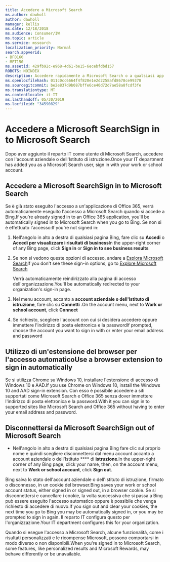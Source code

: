 ```yaml
---
title: Accedere a Microsoft Search
ms.author: dawholl
author: dawholl
manager: kellis
ms.date: 12/18/2018
ms.audience: Consumer/IW
ms.topic: article
ms.service: mssearch
localization_priority: Normal
search.appverid:
- BFB160
- MET150
ms.assetid: 429fb92c-e968-4d61-be15-6ecebfdbd157
ROBOTS: NOINDEX
description: Accedere rapidamente a Microsoft Search o a qualsiasi app di Office 365 con un account aziendale o dell'Istituto di istruzione
ms.openlocfilehash: 011c0cc6664f4f820e1e2d2258afd8678ce99378
ms.sourcegitcommit: be2e837d9b087bffe6ce40d72d7ae58a8fcdf3fe
ms.translationtype: MT
ms.contentlocale: it-IT
ms.lasthandoff: 05/30/2019
ms.locfileid: "34590829"
---
```

# <a name="sign-in-to-microsoft-search"></a><span data-ttu-id="daeca-103">Accedere a Microsoft Search</span><span class="sxs-lookup"><span data-stu-id="daeca-103">Sign in to Microsoft Search</span></span>

<span data-ttu-id="daeca-104">Dopo aver aggiunto il reparto IT come utente di Microsoft Search, accedere con l'account aziendale o dell'Istituto di istruzione.</span><span class="sxs-lookup"><span data-stu-id="daeca-104">Once your IT department has added you as a Microsoft Search user, sign in with your work or school account.</span></span>
  
## <a name="sign-in-to-microsoft-search"></a><span data-ttu-id="daeca-105">Accedere a Microsoft Search</span><span class="sxs-lookup"><span data-stu-id="daeca-105">Sign in to Microsoft Search</span></span>

<span data-ttu-id="daeca-106">Se è già stato eseguito l'accesso a un'applicazione di Office 365, verrà automaticamente eseguito l'accesso a Microsoft Search quando si accede a Bing.</span><span class="sxs-lookup"><span data-stu-id="daeca-106">If you're already signed in to an Office 365 application, you'll be automatically signed in to Microsoft Search when you go to Bing.</span></span> <span data-ttu-id="daeca-107">Se non si è effettuato l'accesso:</span><span class="sxs-lookup"><span data-stu-id="daeca-107">If you're not signed in:</span></span>
  
1. <span data-ttu-id="daeca-108">Nell'angolo in alto a destra di qualsiasi pagina Bing, fare clic su **Accedi** o **Accedi per visualizzare i risultati di business**</span><span class="sxs-lookup"><span data-stu-id="daeca-108">In the upper-right corner of any Bing page, click **Sign in** or **Sign in to see business results**</span></span>
    
2. <span data-ttu-id="daeca-109">Se non si vedono queste opzioni di accesso, andare a [Esplora Microsoft Search](https://www.bing.com/business/explore)</span><span class="sxs-lookup"><span data-stu-id="daeca-109">If you don't see these sign-in options, go to [Explore Microsoft Search](https://www.bing.com/business/explore)</span></span>
    
    <span data-ttu-id="daeca-110">Verrà automaticamente reindirizzato alla pagina di accesso dell'organizzazione.</span><span class="sxs-lookup"><span data-stu-id="daeca-110">You'll be automatically redirected to your organization's sign-in page.</span></span>
    
3. <span data-ttu-id="daeca-111">Nel menu account, accanto a **account aziendale o dell'Istituto di istruzione**, fare clic su **Connetti** .</span><span class="sxs-lookup"><span data-stu-id="daeca-111">On the account menu, next to **Work or school account**, click **Connect**</span></span>
    
4. <span data-ttu-id="daeca-112">Se richiesto, scegliere l'account con cui si desidera accedere oppure immettere l'indirizzo di posta elettronica e la password</span><span class="sxs-lookup"><span data-stu-id="daeca-112">If prompted, choose the account you want to sign in with or enter your email address and password</span></span>
    
## <a name="use-a-browser-extension-to-sign-in-automatically"></a><span data-ttu-id="daeca-113">Utilizzo di un'estensione del browser per l'accesso automatico</span><span class="sxs-lookup"><span data-stu-id="daeca-113">Use a browser extension to sign in automatically</span></span>

<span data-ttu-id="daeca-114">Se si utilizza Chrome su Windows 10, installare l'estensione di accesso di Windows 10 e AAD.</span><span class="sxs-lookup"><span data-stu-id="daeca-114">If you use Chrome on Windows 10, install the Windows 10 and AAD sign-in extension.</span></span> <span data-ttu-id="daeca-115">Con esso è possibile accedere a siti supportati come Microsoft Search e Office 365 senza dover immettere l'indirizzo di posta elettronica e la password.</span><span class="sxs-lookup"><span data-stu-id="daeca-115">With it you can sign in to supported sites like Microsoft Search and Office 365 without having to enter your email address and password.</span></span>
  
## <a name="sign-out-of-microsoft-search"></a><span data-ttu-id="daeca-116">Disconnettersi da Microsoft Search</span><span class="sxs-lookup"><span data-stu-id="daeca-116">Sign out of Microsoft Search</span></span>

- <span data-ttu-id="daeca-117">Nell'angolo in alto a destra di qualsiasi pagina Bing fare clic sul proprio nome e quindi scegliere disconnettersi dal menu account accanto a account aziendale o dell'Istituto \*\*\*\* di **istruzione**.</span><span class="sxs-lookup"><span data-stu-id="daeca-117">In the upper-right corner of any Bing page, click your name, then, on the account menu, next to **Work or school account**, click **Sign out**.</span></span>
    
<span data-ttu-id="daeca-118">Bing salva lo stato dell'account aziendale o dell'Istituto di istruzione, firmato o disconnesso, in un cookie del browser.</span><span class="sxs-lookup"><span data-stu-id="daeca-118">Bing saves your work or school account status, either signed in or signed out, in a browser cookie.</span></span> <span data-ttu-id="daeca-119">Se si disconnettersi e cancellare i cookie, la volta successiva che si passa a Bing può essere eseguito l'accesso automatico oppure è possibile che venga richiesto di accedere di nuovo.</span><span class="sxs-lookup"><span data-stu-id="daeca-119">If you sign out and clear your cookies, the next time you go to Bing you may be automatically signed in, or you may be prompted to sign in again.</span></span> <span data-ttu-id="daeca-120">Il reparto IT configura questo per l'organizzazione.</span><span class="sxs-lookup"><span data-stu-id="daeca-120">Your IT department configures this for your organization.</span></span>
  
<span data-ttu-id="daeca-121">Quando si esegue l'accesso a Microsoft Search, alcune funzionalità, come i risultati personalizzati e le ricompense Microsoft, possono comportarsi in modo diverso o non disponibili.</span><span class="sxs-lookup"><span data-stu-id="daeca-121">When you're signed in to Microsoft Search, some features, like personalized results and Microsoft Rewards, may behave differently or be unavailable.</span></span>

  

